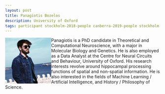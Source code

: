 ```yaml
---
layout: post
title: Panagiotis Bozelos
description: University of Oxford
tags: participant stockholm-2018-people canberra-2019-people stockholm-2018-participant canberra-2019-remote
---
```

<img align="left" width="150" height="150" src="/assets/people/bozelos_panagiotis.jpg" alt="Panagiotis Bozelos"/>Panagiotis is a PhD candidate in Theoretical and Computational Neuroscience, with a major in Molecular Biology and Genetics. He is also employed as a Data Analyst at the Centre for Neural Circuits and Behaviour, University of Oxford. His research interests revolve around hippocampal processing functions of spatial and non-spatial information. He is also interested in the fields of Machine Learning / Artificial Intelligence, and History / Philosophy of Science.  

<a href="https://twitter.com/BozelosP" title="Twitter" target="_blank"
rel="noopener">
  <i class="fa fa-twitter fa-2x" style="color:#4FB3A9"></i>
</a>&nbsp;
<a href="https://github.com/bozelosp" title="GitHub" target="_blank" rel="noopener">
  <i class="fa fa-github fa-2x" style="color:#4FB3A9"></i>
</a>